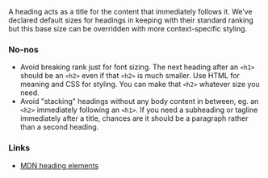 A heading acts as a title for the content that immediately follows it. We’ve
declared default sizes for headings in keeping with their standard ranking but
this base size can be overridden with more context-specific styling.

### No-nos

- Avoid breaking rank just for font sizing. The next heading after an `<h1>`
  should be an `<h2>` even if that `<h2>` is much smaller. Use HTML for meaning
  and CSS for styling. You can make that `<h2>` whatever size you need.
- Avoid "stacking" headings without any body content in between, eg. an `<h2>`
  immediately following an `<h1>`. If you need a subheading or tagline
  immediately after a title, chances are it should be a paragraph rather than
  a second heading.

### Links

- [MDN heading elements](https://developer.mozilla.org/docs/Web/HTML/Element/Heading_Elements)
